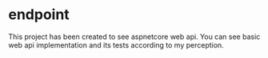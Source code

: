 # endpoint

  This project has been created to see aspnetcore web api.
  You can see basic web api implementation and its tests according to my perception.
